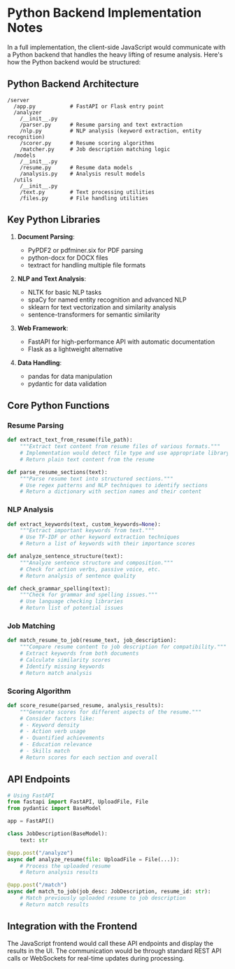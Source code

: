 # Python Backend Implementation Notes

In a full implementation, the client-side JavaScript would communicate with a Python backend that handles the heavy lifting of resume analysis. Here's how the Python backend would be structured:

## Python Backend Architecture

```
/server
  /app.py           # FastAPI or Flask entry point
  /analyzer
    /__init__.py
    /parser.py      # Resume parsing and text extraction
    /nlp.py         # NLP analysis (keyword extraction, entity recognition)
    /scorer.py      # Resume scoring algorithms
    /matcher.py     # Job description matching logic
  /models
    /__init__.py
    /resume.py      # Resume data models
    /analysis.py    # Analysis result models
  /utils
    /__init__.py
    /text.py        # Text processing utilities
    /files.py       # File handling utilities
```

## Key Python Libraries

1. **Document Parsing**:
   - PyPDF2 or pdfminer.six for PDF parsing
   - python-docx for DOCX files
   - textract for handling multiple file formats

2. **NLP and Text Analysis**:
   - NLTK for basic NLP tasks
   - spaCy for named entity recognition and advanced NLP
   - sklearn for text vectorization and similarity analysis
   - sentence-transformers for semantic similarity

3. **Web Framework**:
   - FastAPI for high-performance API with automatic documentation
   - Flask as a lightweight alternative

4. **Data Handling**:
   - pandas for data manipulation
   - pydantic for data validation

## Core Python Functions

### Resume Parsing

```python
def extract_text_from_resume(file_path):
    """Extract text content from resume files of various formats."""
    # Implementation would detect file type and use appropriate library
    # Return plain text content from the resume

def parse_resume_sections(text):
    """Parse resume text into structured sections."""
    # Use regex patterns and NLP techniques to identify sections
    # Return a dictionary with section names and their content
```

### NLP Analysis

```python
def extract_keywords(text, custom_keywords=None):
    """Extract important keywords from text."""
    # Use TF-IDF or other keyword extraction techniques
    # Return a list of keywords with their importance scores

def analyze_sentence_structure(text):
    """Analyze sentence structure and composition."""
    # Check for action verbs, passive voice, etc.
    # Return analysis of sentence quality

def check_grammar_spelling(text):
    """Check for grammar and spelling issues."""
    # Use language checking libraries
    # Return list of potential issues
```

### Job Matching

```python
def match_resume_to_job(resume_text, job_description):
    """Compare resume content to job description for compatibility."""
    # Extract keywords from both documents
    # Calculate similarity scores
    # Identify missing keywords
    # Return match analysis
```

### Scoring Algorithm

```python
def score_resume(parsed_resume, analysis_results):
    """Generate scores for different aspects of the resume."""
    # Consider factors like:
    # - Keyword density
    # - Action verb usage
    # - Quantified achievements
    # - Education relevance
    # - Skills match
    # Return scores for each section and overall
```

## API Endpoints

```python
# Using FastAPI
from fastapi import FastAPI, UploadFile, File
from pydantic import BaseModel

app = FastAPI()

class JobDescription(BaseModel):
    text: str

@app.post("/analyze")
async def analyze_resume(file: UploadFile = File(...)):
    # Process the uploaded resume
    # Return analysis results

@app.post("/match")
async def match_to_job(job_desc: JobDescription, resume_id: str):
    # Match previously uploaded resume to job description
    # Return match results
```

## Integration with the Frontend

The JavaScript frontend would call these API endpoints and display the results in the UI. The communication would be through standard REST API calls or WebSockets for real-time updates during processing.